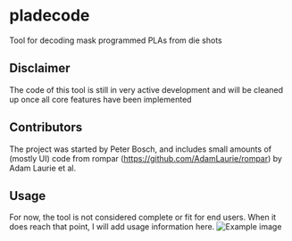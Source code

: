 # pladecode

Tool for decoding mask programmed PLAs from die shots

## Disclaimer
The code of this tool is still in very active development and will be cleaned up once all 
core features have been implemented 

## Contributors

The project was started by Peter Bosch, and includes small amounts of (mostly UI) code from
rompar (https://github.com/AdamLaurie/rompar) by Adam Laurie et al. 

## Usage

For now, the tool is not considered complete or fit for end users. When it does reach that 
point, I will add usage information here.
![Example image](https://home.strw.leidenuniv.nl/~pbosch/pladec_x4l_and.png)
